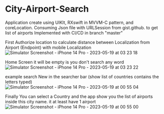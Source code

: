 # City-Airport-Search
Application create using UIKIt, RXswift in MVVM-C pattern, and coreLocation.
Consuming Json file with URLSession from gist.github. to get list of airports 
Implemented with CI/CD in branch "master"

First Authorize location to calculate distance between Localization from Airport (Endpoint) with mobile Localization
![Simulator Screenshot - iPhone 14 Pro - 2023-05-19 at 03 23 18](https://github.com/ChrisCalix/City-Airport-Search/assets/80593860/48cf53f2-fcf0-4ef8-8f25-21e055d3f9fb)

Home Screen it will be empty is you don't search any word
 ![Simulator Screenshot - iPhone 14 Pro - 2023-05-19 at 03 23 22](https://github.com/ChrisCalix/City-Airport-Search/assets/80593860/5e450ba9-1029-4ab2-b8a8-006a57c2184f)

example search New in the searcher bar (show list of countries contains the letters typed)
![Simulator Screenshot - iPhone 14 Pro - 2023-05-19 at 00 55 04](https://github.com/ChrisCalix/City-Airport-Search/assets/80593860/29c5febb-be07-4786-b741-a41ecb367b1d)

Finally You can select a Country and the app show you the list of airports inside this city name. it at least have 1 airport
 ![Simulator Screenshot - iPhone 14 Pro - 2023-05-19 at 00 55 00](https://github.com/ChrisCalix/City-Airport-Search/assets/80593860/c21a8e66-23d7-4b20-b8ab-0bafe9fb916d)
